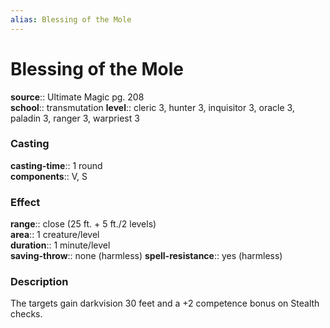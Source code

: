 ```yaml
---
alias: Blessing of the Mole
---
```


# Blessing of the Mole 

**source**:: Ultimate Magic pg. 208  
**school**:: transmutation
**level**:: cleric 3, hunter 3, inquisitor 3, oracle 3, paladin 3, ranger 3, warpriest 3

### Casting 

**casting-time**:: 1 round  
**components**:: V, S

### Effect 

**range**:: close (25 ft. + 5 ft./2 levels)  
**area**:: 1 creature/level  
**duration**:: 1 minute/level  
**saving-throw**:: none (harmless)
**spell-resistance**:: yes (harmless)

### Description 

The targets gain darkvision 30 feet and a +2 competence bonus on Stealth checks.
